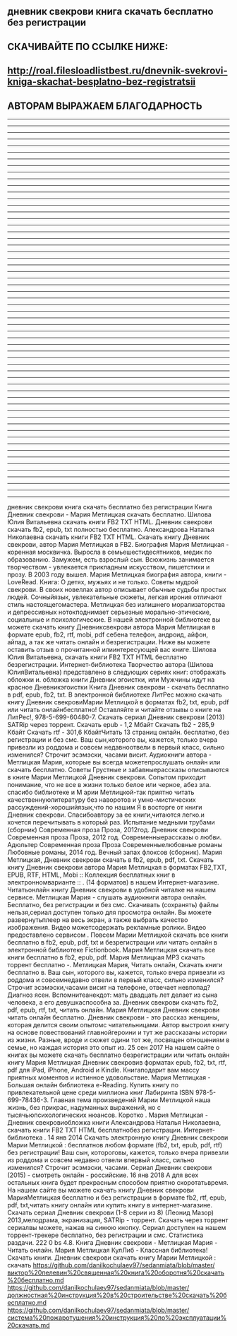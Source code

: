 дневник свекрови книга скачать бесплатно без регистрации
--------------------------------------------------
СКАЧИВАЙТЕ ПО ССЫЛКЕ НИЖЕ:
--------------------------------------------------
http://roal.filesloadlistbest.ru/dnevnik-svekrovi-kniga-skachat-besplatno-bez-registratsii
--------------------------------------------------
АВТОРАМ ВЫРАЖАЕМ БЛАГОДАРНОСТЬ
--------------------------------------------------
--------------------------------------------------
--------------------------------------------------
--------------------------------------------------
--------------------------------------------------
--------------------------------------------------
--------------------------------------------------
--------------------------------------------------
--------------------------------------------------
--------------------------------------------------
--------------------------------------------------
--------------------------------------------------
--------------------------------------------------
--------------------------------------------------
--------------------------------------------------
--------------------------------------------------
--------------------------------------------------
--------------------------------------------------
--------------------------------------------------
--------------------------------------------------
--------------------------------------------------
--------------------------------------------------
--------------------------------------------------
--------------------------------------------------
--------------------------------------------------
--------------------------------------------------
--------------------------------------------------
--------------------------------------------------
--------------------------------------------------
--------------------------------------------------
--------------------------------------------------
--------------------------------------------------
--------------------------------------------------
--------------------------------------------------
--------------------------------------------------
--------------------------------------------------
--------------------------------------------------
--------------------------------------------------
--------------------------------------------------
--------------------------------------------------
--------------------------------------------------
--------------------------------------------------
--------------------------------------------------
--------------------------------------------------
--------------------------------------------------
--------------------------------------------------
--------------------------------------------------
--------------------------------------------------
--------------------------------------------------
--------------------------------------------------
--------------------------------------------------
--------------------------------------------------
--------------------------------------------------
--------------------------------------------------
--------------------------------------------------
--------------------------------------------------
--------------------------------------------------
--------------------------------------------------
--------------------------------------------------
дневник свекрови книга скачать бесплатно без регистрации Книга Дневник свекрови - Мария Метлицкая скачать бесплатно. Шилова Юлия Витальевна скачать книги FB2 TXT HTML. Дневник свекрови скачать fb2, epub, txt полностью бесплатно. Александрова Наталья Николаевна скачать книги FB2 TXT HTML. Скачать книгу Дневник свекрови, автор Мария Метлицкая в FB2. Биография Мария Метлицкая - коренная москвичка. Выросла в семьешестидесятников, медик по образованию. Замужем, есть взрослый сын. Всюжизнь занимается творчеством - увлекается прикладным искусством, пишетстихи и прозу. В 2003 году вышел. Мария Метлицкая биография автора, книги - LoveRead. Книга: О детях, мужьях и не только. Советы мудрой свекрови. В своих новеллах автор описывает обычные судьбы простых людей. Сочныйязык, увлекательные сюжеты, легкая ирония отличают стиль настоящегомастера. Метлицкая без излишнего морализаторства и депрессивных нотокподнимает серьезные морально-этические, социальные и психологические. В нашей электронной библиотеке вы можете скачать книгу Дневниксвекрови автора Мария Метлицкая в формате epub, fb2, rtf, mobi, pdf себена телефон, андроид, айфон, айпад, а так же читать онлайн и безрегистрации. Ниже вы можете оставить отзыв о прочитанной илиинтересующей вас книге. Шилова Юлия Витальевна, скачать книги FB2 TXT HTML бесплатно безрегистрации. Интернет-библиотека  Творчество автора (Шилова ЮлияВитальевна) представлено в следующих сериях книг: отображать обложки и. обложка книги Дневник эгоистки, или Мужчины идут на красное  Дневникэгоистки
Книга Дневник свекрови - скачать бесплатно в pdf, epub, fb2, txt. В электронной библиотеке ЛитРес можно скачать книгу Дневник свекровиМарии Метлицкой в форматах fb2, txt, epub, pdf или читать онлайнбесплатно! Оставляйте и читайте отзывы о книге на ЛитРес!, 978-5-699-60480-7. Скачать сериал Дневник свекрови (2013) SATRip через торрент. Cкачать epub - 1,2 Мбайт Cкачать fb2 - 285,9 Кбайт Cкачать rtf - 301,6 КбайтЧитать 13 страниц онлайн. бесплатно, без регистрации и без смс. Ваш сын,которого вы, кажется, только вчера привезли из роддома и совсем недавноотвели в первый класс, сильно изменился? Строчит эсэмэски, часами висит. Аудиокниги автора - Метлицкая Мария, которые вы всегда можетепрослушать онлайн или скачать бесплатно. Советы  Грустные и забавныерассказы описываются в книге Марии Метлицкой Дневник свекрови.  Сопытом приходит понимание, что не все в жизни только белое или черное, абез зла. спасибо библиотеке и М арии Метлицкой-так приятно читать качественнуюлитературу без наворотов и умно-мистических рассуждений-хорошийязык,что по нашим  Я в восторге от книги Дневник свекрови.  Спасибоавтору за ее книги,читаются легко.и хочется перечитывать в который раз. Испытание медными трубами (сборник)  Современная проза Проза, 2012год. Дневник свекрови  Современная проза Проза, 2012 год. Современныерассказы о любви. Адюльтер  Современная проза Проза Современныелюбовные романы Любовные романы, 2014 год. Вечный запах флоксов (сборник). Мария Метлицкая, Дневник свекрови  скачать в fb2, epub, pdf, txt. Скачать книгу Дневник свекрови автора Мария Метлицкая в форматах FB2,TXT, EPUB, RTF, HTML, Mobi :: Коллекция бесплатных книг в электронномварианте :: .  (14 форматов) в нашем Интернет-магазине. Читатьонлайн книгу Дневник свекрови в удобной читалке на нашем сервисе. Метлицкая Мария - слушать аудиокниги автора онлайн. Бесплатно, без регистрации и без смс. Скачивать (сохранять) файлы нельзя,сериал доступен только для просмотра онлайн. Вы можете развернутьплеер на весь экран, а также выбрать качество изображения. Видео можетсодержать рекламные ролики. Видео предоставлено сервисом . Повсем
Марии Метлицкой  скачать все книги бесплатно в fb2, epub, pdf, txt и безрегистрации или читать онлайн в электронной библиотеке Fictionbook. Мария Метлицкая  скачать все книги бесплатно в fb2, epub, pdf. Мария Метлицкая  MP3 скачать торрент бесплатно -. Метлицкая Мария, Читать онлайн, Cкачать книги бесплатно в. Ваш сын, которого вы, кажется, только вчера привезли из роддома и совсемнедавно отвели в первый класс, сильно изменился? Строчит эсэмэски,часами висит на телефоне, отвечает невпопад? Диагноз ясен. Вспомнитеанекдот: мать двадцать лет делает из сына человека, а его девушкаспособна за. Дневник свекрови скачать fb2, pdf, epub, rtf, txt, читать онлайн. Мария Метлицкая Дневник свекрови  читать онлайн бесплатно. Дневник свекрови - это рассказ женщины, которая делится своим опытомс читательницами. Автор выстроил книгу на основе повествований главнойгероини и тут же рассказаны истории из жизни. Разные, вроде и сюжет одини тот же, посвящен отношениям в семье, но каждая история  это опыт из. 25 сен 2017  На нашем сайте о книгах  вы можете скачать бесплатно безрегистрации или читать онлайн книгу Мария Метлицкая Дневник свекровив форматах epub, fb2, txt, rtf, pdf для iPad, iPhone, Android и Kindle. Книгаподарит вам массу приятных моментов и истинное удовольствие. Мария Метлицкая - Большая онлайн библиотека e-Reading. Купить книгу по привлекательной цене среди миллиона книг Лабиринта ISBN 978-5-699-78436-3.  Главная тема произведений Марии Метлицкой наша жизнь, без прикрас, надуманных выражений, но с тысячьюпсихологических нюансов. Коротко . Мария Метлицкая - Дневник свекровиобложка книги
Александрова Наталья Николаевна, скачать книги FB2 TXT HTML бесплатнобез регистрации. Интернет-библиотека . 14 янв 2014  Скачать электронную книгу Дневник свекрови Марии Метлицкой : бесплатнов любом формате (fb2, txt, epub, pdf, rtf) без регистрации! Ваш сын, котороговы, кажется, только вчера привезли из роддома и совсем недавно отвели впервый класс, сильно изменился? Строчит эсэмэски, часами. Сериал Дневник свекрови (2015) - смотреть онлайн - российские. 16 янв 2018  А для всех остальных книга будет прекрасным способом приятно скоротатьвремя. На нашем сайте вы можете скачать книгу Дневник свекрови МарияМетлицкая бесплатно и без регистрации в формате fb2, rtf, epub, pdf, txt,читать книгу онлайн или купить книгу в интернет-магазине. Скачать сериал Дневник свекрови (1-8 серии из 8) (Леонид Мазор)  2013,мелодрама, экранизация, SATRip - торрент. Скачать через торрент сериалвы можете, нажав на синюю кнопку. Сериал доступен на нашем торрент-трекере бесплатно, без регистрации и смс. Статистика раздачи. 222  0 bs  4.8. Книга Дневник свекрови - Метлицкая Мария - Читать онлайн. Мария Метлицкая  КулЛиб - Классная библиотека! Скачать книги. Дневник свекрови скачать книгу Марии Метлицкой : скачать
https://github.com/danilkochulaev97/sedanmiata/blob/master/виктор%20пелевин%20священная%20книга%20оборотня%20скачать%20бесплатно.md
https://github.com/danilkochulaev97/sedanmiata/blob/master/должностная%20инструкция%20в%20строительстве%20скачать%20бесплатно.md
https://github.com/danilkochulaev97/sedanmiata/blob/master/система%20пожаротушения%20инструкция%20по%20эксплуатации%20скачать.md
